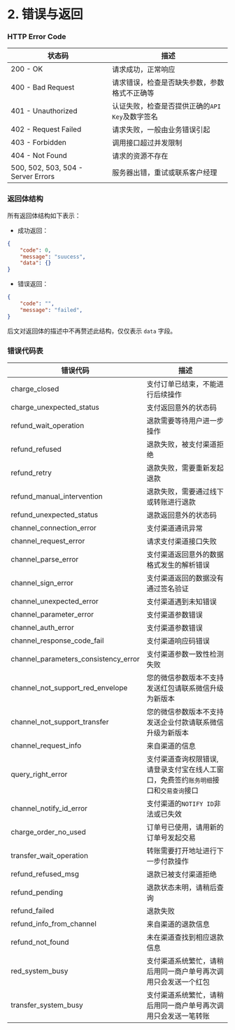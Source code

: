 # 2. 错误与返回

### HTTP Error Code

|  状态码  |  描述  |
| ---------------------------------- | ----------------------------------------------------- |
| 200 - OK                           | 请求成功，正常响应                                    |
| 400 - Bad Request	                 | 请求错误，检查是否缺失参数，参数格式不正确等            |
| 401 - Unauthorized	             | 认证失败，检查是否提供正确的`API Key`及数字签名         |  
| 402 - Request Failed	             | 请求失败，一般由业务错误引起                           |
| 403 - Forbidden	                 | 调用接口超过并发限制                                  |
| 404 - Not Found	                 | 请求的资源不存在                                      |              
| 500, 502, 503, 504 - Server Errors | 服务器出错，重试或联系客户经理                         |


### 返回体结构

所有返回体结构如下表示：

 * 成功返回：
```json
{
    "code": 0,
    "message": "suucess",
    "data": {}
}
```

* 错误返回：
```json
{
    "code": "",
    "message": "failed",
}
```

后文对返回体的描述中不再赘述此结构，仅仅表示 `data` 字段。

### 错误代码表

| 错误代码                              |  描述  |
| ------------------------------------- | -----------------------------------|
| charge_closed	                        | 支付订单已结束，不能进行后续操作 |
| charge_unexpected_status	            | 支付返回意外的状态码 |
| refund_wait_operation	                | 退款需要等待用户进一步操作 |
| refund_refused	                    | 退款失败，被支付渠道拒绝 |
| refund_retry	                        | 退款失败，需要重新发起退款 |
| refund_manual_intervention	        | 退款失败，需要通过线下或转账进行退款 |
| refund_unexpected_status	            | 退款返回意外的状态码 |
| channel_connection_error	            | 支付渠道通讯异常 |
| channel_request_error	                | 请求支付渠道接口失败 |
| channel_parse_error	                | 支付渠道返回意外的数据格式发生的解析错误 |
| channel_sign_error	                | 支付渠道返回的数据没有通过签名验证 |
| channel_unexpected_error	            | 支付渠道遇到未知错误 |
| channel_parameter_error	            | 支付渠道参数错误 |
| channel_auth_error	                | 支付渠道参数错误 |
| channel_response_code_fail	        | 支付渠道响应码错误 |
| channel_parameters_consistency_error	| 支付渠道参数一致性检测失败 |
| channel_not_support_red_envelope	    | 您的微信参数版本不支持发送红包请联系微信升级为新版本 |
| channel_not_support_transfer	        | 您的微信参数版本不支持发送企业付款请联系微信升级为新版本 |
| channel_request_info	                | 来自渠道的信息 |
| query_right_error	                    | 支付渠道查询权限错误,请登录支付宝在线人工窗口，免费签约`账务明细`接口和`交易查询`接口 |
| channel_notify_id_error	            | 支付渠道的`NOTIFY ID`非法或已失效 |
| charge_order_no_used	                | 订单号已使用，请用新的订单号发起交易 |
| transfer_wait_operation	            | 转账需要打开地址进行下一步付款操作 |
| refund_refused_msg	                | 退款已被支付渠道拒绝 |
| refund_pending	                    | 退款状态未明，请稍后查询 |
| refund_failed	                        | 退款失败 |
| refund_info_from_channel	            | 来自渠道的退款信息 |
| refund_not_found	                    | 未在渠道查找到相应退款信息 |
| red_system_busy	                    | 支付渠道系统繁忙，请稍后用同一商户单号再次调用只会发送一个红包 |
| transfer_system_busy	                | 支付渠道系统繁忙，请稍后用同一商户单号再次调用只会发送一笔转账 |